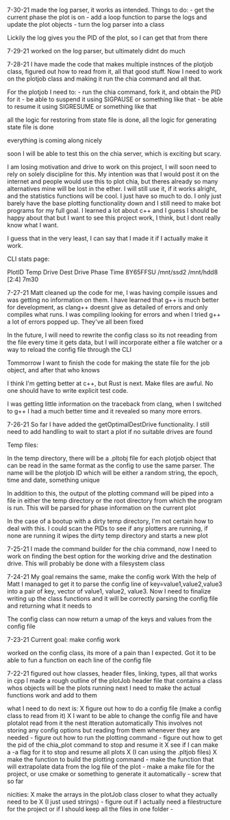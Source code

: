 7-30-21
made the log parser, it works as intended.
Things to do:
    - get the current phase the plot is on
    - add a loop function to parse the logs and update the plot objects
    - turn the log parser into a class

Lickily the log gives you the PID of the plot, so I can get that from there


7-29-21
worked on the log parser, but ultimately didnt do much

7-28-21
I have made the code that makes multiple instnces of the plotjob class, figured out how to read from it, all that good stuff. Now I need to work on the plotjob class and making it run the chia command and all that.

For the plotjob I need to:
    - run the chia command, fork it, and obtain the PID for it
    - be able to suspend it using SIGPAUSE or something like that
    - be able to resume it using SIGRESUME or something like that

all the logic for restoring from state file is done, all the logic for generating state file is done

everything is coming along nicely

soon I will be able to test this on the chia server, which is exciting but scary.

I am losing motivation and drive to work on this project, I will soon need to rely on solely discipline for this.
My intention was that I would post it on the internet and people would use this to plot chia, but theres already so many alternatives mine will be lost in the ether. I will still use it, if it works alright, and the statistics functions will be cool. I just have so much to do. I only just barely have the base plotting functionality down and I still need to make bot programs for my full goal. I learned a lot about c++ and I guess I should be happy about that but I want to see this project work, I think, but I dont really know what I want.

I guess that in the very least, I can say that I made it if I actually make it work.

CLI stats page:

PlotID      Temp Drive      Dest Drive      Phase              Time
8Y65FFSU    /mnt/ssd2       /mnt/hdd8       [2:4]       7m30



7-27-21
Matt cleaned up the code for me, I was having compile issues and was getting no information on them. 
I have learned that g++ is much better for development, as clang++ doesnt give as detailed of errors and only compiles what runs. I was compiling looking for errors and when I tried g++ a lot of errors popped up. They've all been fixed

In the future, I will need to rewrite the config class so its not reeading from the file every time it gets data, but I will incorporate either a file watcher or a way to reload the config file through the CLI

Tommorrow I want to finish the code for making the state file for the job object, and after that who knows

I think I'm getting better at c++, but Rust is next. Make files are awful. No one should have to write explicit test code.

I was getting little information on the traceback from clang, when I switched to g++ I had a much better time and it revealed so many more errors.

7-26-21
So far I have added the getOptimalDestDrive functionality. I still need to add handling to wait to start a plot if no suitable drives are found

Temp files:

In the temp directory, there will be a .pltobj file for each plotjob object that can be read in the same format as the config to use the same parser.
The name will be the plotjob ID which will be either a random string, the epoch, time and date, something unique

In addition to this, the output of the plotting command will be piped into a file in either the temp directory or the root directory from which the program is run. This will be parsed for phase information on the current plot

In the case of a bootup with a dirty temp directory, I'm not certain how to deal with this. I could scan the PIDs to see if any plotters are running, if none are running it wipes the dirty temp directory and starts a new plot

7-25-21
I made the command builder for the chia command, now I need to work on finding the best option for the working drive and the destination drive. This will probably be done with a filesystem class 


7-24-21
My goal remains the same, make the config work
With the help of Matt I managed to get it to parse the config line of key=value1,value2,value3 into a 
pair of key, vector of value1, value2, value3. Now I need to finalize writing up the class functions and it will be correctly parsing the
config file and returning what it needs to

The config class can now return a umap of the keys and values from the config file


7-23-21
Current goal: make config work

worked on the config class, its more of a pain than I expected. Got it to be able to fun a function on each line of the config file



7-22-21
figured out how classes, header files, linking, types, all that works in cpp
I made a rough outline of the plotJob header file that contains a class whos objects will be the plots running
next I need to make the actual functions work and add to them

what I need to do next is:
    X figure out how to do a config file (make a config class to read from it)
        X I want to be able to change the config file and have plotalot read from it the nest itteration automatically
          This involves not storing any config options but reading from them whenever they are needed
    - figure out how to run the plotting command
    - figure out how to get the pid of the chia_plot command to stop and resume it
        X see if I can make a -a flag for it to stop and resume all plots
        X (I can using the .pltjob files)
    X make the function to build the plotting command
    - make the function that will extrapolate data from the log file of the plot
    - make a make file for the project, or use cmake or something to generate it automatically
        - screw that so far

nicities:
    X make the arrays in the plotJob class closer to what they actually need to be
        X (I just used strings)
    - figure out if I actually need a filestructure for the project or if I should keep all the files in one folder
    - 